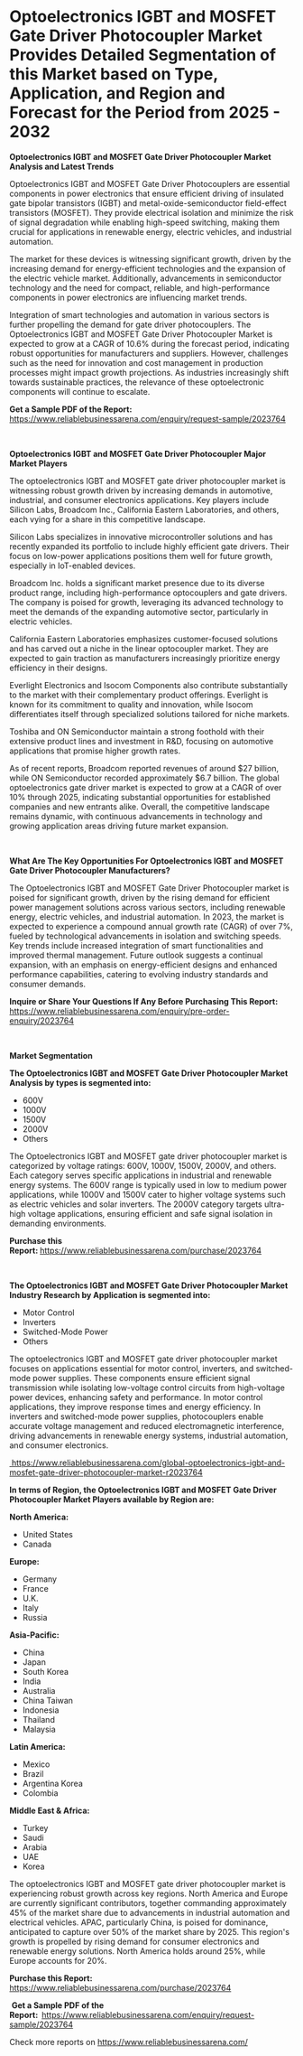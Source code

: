 <p><h1>Optoelectronics IGBT and MOSFET Gate Driver Photocoupler Market Provides Detailed Segmentation of this Market based on Type, Application, and Region and Forecast for the Period from 2025 - 2032</h1></p><p><strong>Optoelectronics IGBT and MOSFET Gate Driver Photocoupler Market Analysis and Latest Trends</strong></p>
<p><p>Optoelectronics IGBT and MOSFET Gate Driver Photocouplers are essential components in power electronics that ensure efficient driving of insulated gate bipolar transistors (IGBT) and metal-oxide-semiconductor field-effect transistors (MOSFET). They provide electrical isolation and minimize the risk of signal degradation while enabling high-speed switching, making them crucial for applications in renewable energy, electric vehicles, and industrial automation. </p><p>The market for these devices is witnessing significant growth, driven by the increasing demand for energy-efficient technologies and the expansion of the electric vehicle market. Additionally, advancements in semiconductor technology and the need for compact, reliable, and high-performance components in power electronics are influencing market trends. </p><p>Integration of smart technologies and automation in various sectors is further propelling the demand for gate driver photocouplers. The Optoelectronics IGBT and MOSFET Gate Driver Photocoupler Market is expected to grow at a CAGR of 10.6% during the forecast period, indicating robust opportunities for manufacturers and suppliers. However, challenges such as the need for innovation and cost management in production processes might impact growth projections. As industries increasingly shift towards sustainable practices, the relevance of these optoelectronic components will continue to escalate.</p></p>
<p><strong>Get a Sample PDF of the Report:&nbsp;</strong> <a href="https://www.reliablebusinessarena.com/enquiry/request-sample/2023764?utm_campaign=2988&utm_medium=2&utm_source=Github&utm_content=ia&utm_term=29032025&utm_id=optoelectronics-igbt-and-mosfet-gate-driver-photocoupler">https://www.reliablebusinessarena.com/enquiry/request-sample/2023764</a></p>
<p>&nbsp;</p>
<p><strong>Optoelectronics IGBT and MOSFET Gate Driver Photocoupler Major Market Players</strong></p>
<p><p>The optoelectronics IGBT and MOSFET gate driver photocoupler market is witnessing robust growth driven by increasing demands in automotive, industrial, and consumer electronics applications. Key players include Silicon Labs, Broadcom Inc., California Eastern Laboratories, and others, each vying for a share in this competitive landscape.</p><p>Silicon Labs specializes in innovative microcontroller solutions and has recently expanded its portfolio to include highly efficient gate drivers. Their focus on low-power applications positions them well for future growth, especially in IoT-enabled devices. </p><p>Broadcom Inc. holds a significant market presence due to its diverse product range, including high-performance optocouplers and gate drivers. The company is poised for growth, leveraging its advanced technology to meet the demands of the expanding automotive sector, particularly in electric vehicles.</p><p>California Eastern Laboratories emphasizes customer-focused solutions and has carved out a niche in the linear optocoupler market. They are expected to gain traction as manufacturers increasingly prioritize energy efficiency in their designs.</p><p>Everlight Electronics and Isocom Components also contribute substantially to the market with their complementary product offerings. Everlight is known for its commitment to quality and innovation, while Isocom differentiates itself through specialized solutions tailored for niche markets.</p><p>Toshiba and ON Semiconductor maintain a strong foothold with their extensive product lines and investment in R&D, focusing on automotive applications that promise higher growth rates. </p><p>As of recent reports, Broadcom reported revenues of around $27 billion, while ON Semiconductor recorded approximately $6.7 billion. The global optoelectronics gate driver market is expected to grow at a CAGR of over 10% through 2025, indicating substantial opportunities for established companies and new entrants alike. Overall, the competitive landscape remains dynamic, with continuous advancements in technology and growing application areas driving future market expansion.</p></p>
<p>&nbsp;</p>
<p><strong>What Are The Key Opportunities For Optoelectronics IGBT and MOSFET Gate Driver Photocoupler Manufacturers?</strong></p>
<p><p>The Optoelectronics IGBT and MOSFET Gate Driver Photocoupler market is poised for significant growth, driven by the rising demand for efficient power management solutions across various sectors, including renewable energy, electric vehicles, and industrial automation. In 2023, the market is expected to experience a compound annual growth rate (CAGR) of over 7%, fueled by technological advancements in isolation and switching speeds. Key trends include increased integration of smart functionalities and improved thermal management. Future outlook suggests a continual expansion, with an emphasis on energy-efficient designs and enhanced performance capabilities, catering to evolving industry standards and consumer demands.</p></p>
<p><strong>Inquire or Share Your Questions If Any Before Purchasing This Report:</strong> <a href="https://www.reliablebusinessarena.com/enquiry/pre-order-enquiry/2023764?utm_campaign=2988&utm_medium=2&utm_source=Github&utm_content=ia&utm_term=29032025&utm_id=optoelectronics-igbt-and-mosfet-gate-driver-photocoupler">https://www.reliablebusinessarena.com/enquiry/pre-order-enquiry/2023764</a></p>
<p>&nbsp;</p>
<p><strong>Market Segmentation</strong></p>
<p><strong>The Optoelectronics IGBT and MOSFET Gate Driver Photocoupler Market Analysis by types is segmented into:</strong></p>
<p><ul><li>600V</li><li>1000V</li><li>1500V</li><li>2000V</li><li>Others</li></ul></p>
<p><p>The Optoelectronics IGBT and MOSFET gate driver photocoupler market is categorized by voltage ratings: 600V, 1000V, 1500V, 2000V, and others. Each category serves specific applications in industrial and renewable energy systems. The 600V range is typically used in low to medium power applications, while 1000V and 1500V cater to higher voltage systems such as electric vehicles and solar inverters. The 2000V category targets ultra-high voltage applications, ensuring efficient and safe signal isolation in demanding environments.</p></p>
<p><strong>Purchase this Report:&nbsp;</strong><a href="https://www.reliablebusinessarena.com/purchase/2023764?utm_campaign=2988&utm_medium=2&utm_source=Github&utm_content=ia&utm_term=29032025&utm_id=optoelectronics-igbt-and-mosfet-gate-driver-photocoupler">https://www.reliablebusinessarena.com/purchase/2023764</a></p>
<p>&nbsp;</p>
<p><strong>The Optoelectronics IGBT and MOSFET Gate Driver Photocoupler Market Industry Research by Application is segmented into:</strong></p>
<p><ul><li>Motor Control</li><li>Inverters</li><li>Switched-Mode Power</li><li>Others</li></ul></p>
<p><p>The optoelectronics IGBT and MOSFET gate driver photocoupler market focuses on applications essential for motor control, inverters, and switched-mode power supplies. These components ensure efficient signal transmission while isolating low-voltage control circuits from high-voltage power devices, enhancing safety and performance. In motor control applications, they improve response times and energy efficiency. In inverters and switched-mode power supplies, photocouplers enable accurate voltage management and reduced electromagnetic interference, driving advancements in renewable energy systems, industrial automation, and consumer electronics.</p></p>
<p><a href="https://www.reliablebusinessarena.com/global-optoelectronics-igbt-and-mosfet-gate-driver-photocoupler-market-r2023764?utm_campaign=2988&utm_medium=2&utm_source=Github&utm_content=ia&utm_term=29032025&utm_id=optoelectronics-igbt-and-mosfet-gate-driver-photocoupler">&nbsp;https://www.reliablebusinessarena.com/global-optoelectronics-igbt-and-mosfet-gate-driver-photocoupler-market-r2023764</a></p>
<p><strong>In terms of Region, the Optoelectronics IGBT and MOSFET Gate Driver Photocoupler Market Players available by Region are:</strong></p>
<p>
    <p> <strong> North America: </strong>
        <ul>
            <li>United States</li>
            <li>Canada</li>
        </ul>
        </p> 
    <p> <strong> Europe: </strong>
        <ul>
            <li>Germany</li>
            <li>France</li>
            <li>U.K.</li>
            <li>Italy</li>
            <li>Russia</li>
        </ul>
        </p> 
    <p> <strong> Asia-Pacific: </strong>
        <ul>
            <li>China</li>
            <li>Japan</li>
            <li>South Korea</li>
            <li>India</li>
            <li>Australia</li>
            <li>China Taiwan</li>
            <li>Indonesia</li>
            <li>Thailand</li>
            <li>Malaysia</li>
        </ul>
        </p> 
    <p> <strong> Latin America: </strong>
        <ul>
            <li>Mexico</li>
            <li>Brazil</li>
            <li>Argentina Korea</li>
            <li>Colombia</li>
        </ul>
        </p> 
    <p> <strong> Middle East & Africa: </strong>
        <ul>
            <li>Turkey</li>
            <li>Saudi</li>
            <li>Arabia</li>
            <li>UAE</li>
            <li>Korea</li>
        </ul>
    </p>
    </p>
<p><p>The optoelectronics IGBT and MOSFET gate driver photocoupler market is experiencing robust growth across key regions. North America and Europe are currently significant contributors, together commanding approximately 45% of the market share due to advancements in industrial automation and electrical vehicles. APAC, particularly China, is poised for dominance, anticipated to capture over 50% of the market share by 2025. This region's growth is propelled by rising demand for consumer electronics and renewable energy solutions. North America holds around 25%, while Europe accounts for 20%.</p></p>
<p><strong>Purchase this Report: </strong><a href="https://www.reliablebusinessarena.com/purchase/2023764?utm_campaign=2988&utm_medium=2&utm_source=Github&utm_content=ia&utm_term=29032025&utm_id=optoelectronics-igbt-and-mosfet-gate-driver-photocoupler">https://www.reliablebusinessarena.com/purchase/2023764</a></p>
<p>&nbsp;<strong>Get a Sample PDF of the Report:&nbsp;&nbsp;</strong><a href="https://www.reliablebusinessarena.com/enquiry/request-sample/2023764?utm_campaign=2988&utm_medium=2&utm_source=Github&utm_content=ia&utm_term=29032025&utm_id=optoelectronics-igbt-and-mosfet-gate-driver-photocoupler">https://www.reliablebusinessarena.com/enquiry/request-sample/2023764</a></p>
<p><strong></strong></p>
<p>Check more reports on <a href="https://www.reliablebusinessarena.com/?utm_campaign=2988&utm_medium=2&utm_source=Github&utm_content=ia&utm_term=29032025&utm_id=optoelectronics-igbt-and-mosfet-gate-driver-photocoupler">https://www.reliablebusinessarena.com/</a></p>